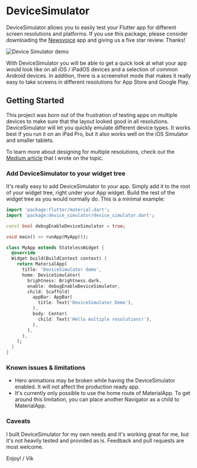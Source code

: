 # DeviceSimulator

DeviceSimulator allows you to easily test your Flutter app for different screen resolutions and platforms. If you use this package, please consider downloading the [Newsvoice](https://newsvoice.com/app/github) app and giving us a five star review. Thanks!

![Device Simulator demo](images/device_simulator.gif)

With DeviceSimulator you will be able to get a quick look at what your app would look like on all iOS / iPadOS devices and a selection of common Android devices. In addition, there is a screenshot mode that makes it really easy to take screens in different resolutions for App Store and Google Play.

## Getting Started

This project was born out of the frustration of testing apps on multiple devices to make sure that the layout looked good in all resolutions. DeviceSimulator will let you quickly emulate different device types. It works best if you run it on an iPad Pro, but it also works well on the iOS Simulator and smaller tablets.

To learn more about designing for multiple resolutions, check out the [Medium article](https://medium.com/@vlidholt/building-flutter-apps-for-multiple-screen-sizes-and-devices-5ec7f86df96e) that I wrote on the topic.

### Add DeviceSimulator to your widget tree

It's really easy to add DeviceSimulator to your app. Simply add it to the root of your widget tree, right under your App widget. Build the rest of the widget tree as you would normally do. This is a minimal example:

```dart
import 'package:flutter/material.dart';
import 'package:device_simulator/device_simulator.dart';

const bool debugEnableDeviceSimulator = true;

void main() => runApp(MyApp());

class MyApp extends StatelessWidget {
  @override
  Widget build(BuildContext context) {
    return MaterialApp(
      title: 'DeviceSimulator demo',
      home: DeviceSimulator(
        brightness: Brightness.dark,
        enable: debugEnableDeviceSimulator,
        child: Scaffold(
          appBar: AppBar(
            title: Text('DeviceSimulator Demo'),
          ),
          body: Center(
            child: Text('Hello multiple resolutions!'),
          ),
        ),
      ),
    );
  }
}
```

### Known issues & limitations

- Hero animations may be broken while having the DeviceSimulator enabled. It will not affect the production ready app.
- It's currently only possible to use the home route of MaterialApp. To get around this limitation, you can place another Navigator as a child to MaterialApp.


### Caveats

I built DeviceSimulator for my own needs and it's working great for me, but it's not heavily tested and provided as is. Feedback and pull requests are most welcome.

Enjoy! / Vik
